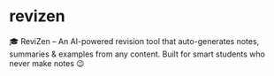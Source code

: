 # revizen
🎓 ReviZen – An AI-powered revision tool that auto-generates notes, summaries &amp; examples from any content. Built for smart students who never make notes 😉
